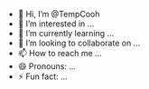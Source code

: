 - 👋 Hi, I’m @TempCooh
- 👀 I’m interested in ...
- 🌱 I’m currently learning ...
- 💞️ I’m looking to collaborate on ...
- 📫 How to reach me ...
- 😄 Pronouns: ...
- ⚡ Fun fact: ...

<!---
TempCooh/TempCooh is a ✨ special ✨ repository because its `README.md` (this file) appears on your GitHub profile.
You can click the Preview link to take a look at your changes.
--->
